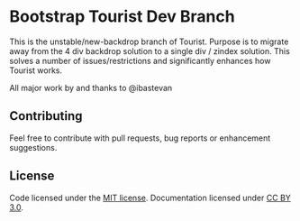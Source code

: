 # Bootstrap Tourist Dev Branch

This is the unstable/new-backdrop branch of Tourist. Purpose is to migrate away from the 4 div backdrop solution to a single div / zindex solution. This solves a number of issues/restrictions and significantly enhances how Tourist works.

All major work by and thanks to @ibastevan


## Contributing
Feel free to contribute with pull requests, bug reports or enhancement suggestions.


## License

Code licensed under the [MIT license](https://opensource.org/licenses/MIT).
Documentation licensed under [CC BY 3.0](http://creativecommons.org/licenses/by/3.0/).
